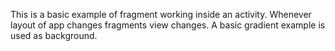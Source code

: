 This is a basic example of fragment working inside an activity.
Whenever layout of app changes fragments view changes.
A basic gradient example is used as background.
